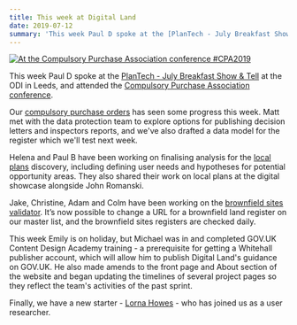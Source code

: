 ```yaml
---
title: This week at Digital Land
date: 2019-07-12
summary: 'This week Paul D spoke at the [PlanTech - July Breakfast Show & Tell](https://cp.catapult.org.uk/events/plantech-july-breakfast-show-tell/) at the ODI in Leeds, and attended the [Compulsory Purchase Association conference](https://cptevents.co.uk/event/the-cpa-national-conference-2019).'
---
```


<a  href="https://www.flickr.com/photos/psd/48247732171/" title="At the Compulsory Purchase Association conference #CPA2019"><img src="https://live.staticflickr.com/65535/48247732171_2aac0420fd_z.jpg" alt="At the Compulsory Purchase Association conference #CPA2019"></a>

This week Paul D spoke at the [PlanTech - July Breakfast Show & Tell](https://cp.catapult.org.uk/events/plantech-july-breakfast-show-tell/) at the ODI in Leeds, and attended the [Compulsory Purchase Association conference](https://cptevents.co.uk/event/the-cpa-national-conference-2019).

Our [compulsory purchase orders](/project/compulsory-purchase-orders/) has seen some progress this week. Matt met with the data protection team to explore options for publishing decision letters and inspectors reports, and we've also drafted a data model for the register which we'll test next week.

Helena and Paul B have been working on finalising analysis for the [local plans](/project/local-plans/) discovery, including defining user needs and hypotheses for potential opportunity areas. They also  shared their work on local plans at the digital showcase alongside John Romanski.

Jake, Christine, Adam and Colm have been working on the [brownfield sites validator](https://brownfield-sites-status.herokuapp.com). It’s now possible to change a URL for a brownfield land register on our master list, and the brownfield sites registers are checked daily.

This week Emily is on holiday, but Michael was in and completed GOV.UK Content Design Academy training - a prerequisite for getting a Whitehall publisher account, which will allow him to publish Digital Land's guidance on GOV.UK. He also made amends to the front page and About section of the website and began updating the timelines of several project pages so they reflect the team's activities of the past sprint.

Finally, we have a new starter - [Lorna Howes](https://twitter.com/hadronarly) - who has joined us as a user researcher.

